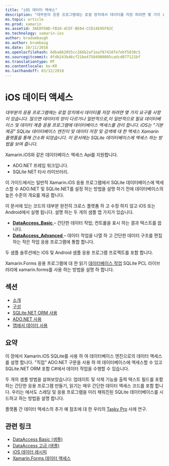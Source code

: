 ```yaml
---
title: "iOS 데이터 액세스"
description: "대부분의 응용 프로그램에는 로컬 장치에서 데이터를 저장 하려면 몇 가지 요구를 사항이 있습니다. 많으면 데이터의 양이 다르거나 일반적으로,이 일반적으로 필요 데이터베이스 및 데이터 계층 응용 프로그램에 데이터베이스 액세스를 관리 합니다. iOS는 \"기본 제공\" SQLite 데이터베이스 엔진이 및 데이터 저장 및 검색에 대 한 액세스 Xamarin 플랫폼을 통해 간소화 되었습니다. 이 문서에는 SQLite 데이터베이스에 액세스 하는 방법을 보여 줍니다."
ms.topic: article
ms.prod: xamarin
ms.assetid: 3AEDFD8D-FB10-4CEF-BE04-CCD14E95F02C
ms.technology: xamarin-ios
author: bradumbaugh
ms.author: brumbaug
ms.date: 10/11/2016
ms.openlocfilehash: 6dba862055cc266b2af1eaf87418fe7ebf5830c5
ms.sourcegitcommit: 0fdb243b46cf21be47584900805cadcd077121bf
ms.translationtype: MT
ms.contentlocale: ko-KR
ms.lasthandoff: 03/12/2018
---
```

# <a name="ios-data-access"></a>iOS 데이터 액세스

_대부분의 응용 프로그램에는 로컬 장치에서 데이터를 저장 하려면 몇 가지 요구를 사항이 있습니다. 많으면 데이터의 양이 다르거나 일반적으로,이 일반적으로 필요 데이터베이스 및 데이터 계층 응용 프로그램에 데이터베이스 액세스를 관리 합니다. iOS는 "기본 제공" SQLite 데이터베이스 엔진이 및 데이터 저장 및 검색에 대 한 액세스 Xamarin 플랫폼을 통해 간소화 되었습니다. 이 문서에는 SQLite 데이터베이스에 액세스 하는 방법을 보여 줍니다._

Xamarin.iOS와 같은 데이터베이스 액세스 Api를 지원합니다.

-  ADO.NET 프레임 워크입니다.
-  SQLite NET 타사 라이브러리.

이 가이드에서는 일반적 Xamarin.iOS 응용 프로그램에서 SQLite 데이터베이스에 액세스할 수 ADO.NET 및 SQLite.NET를 설정 하는 방법을 설명 하기 전에 데이터베이스의 높은 수준의 개요를 제공 합니다. 

이 문서에 있는 코드의 대부분 완전히 크로스 플랫폼 하 고 수정 하지 않고 iOS 또는 Android에서 실행 됩니다. 설명 하는 두 개의 샘플 앱 가지가 있습니다.

-  [**DataAccess_Basic** ](https://github.com/xamarin/mobile-samples/tree/master/DataAccess/Basic) – 간단한 데이터 작업; 컨트롤을 표시 하는 결과 텍스트를 씁니다.
-  [**DataAccess_Advanced** ](https://github.com/xamarin/mobile-samples/tree/master/DataAccess/Advanced) – 데이터 작업을 나열 하 고 간단한 데이터 구조를 편집 하는 작은 작업 응용 프로그램에 통합 합니다.

두 샘플 솔루션에는 iOS 및 Android 샘플 응용 프로그램 프로젝트를 포함 합니다.

Xamarin.Forms 응용 프로그램에 대 한 읽기 [데이터베이스 작업](~/xamarin-forms/app-fundamentals/databases.md) SQLite PCL 라이브러리에 xamarin.forms를 사용 하는 방법을 설명 하 합니다.

## <a name="sections"></a>섹션

-  [소개](introduction.md)
-  [구성](configuration.md)
-  [SQLite.NET ORM 사용](using-sqlite-orm.md)
-  [ADO.NET 사용](using-adonet.md)
-  [앱에서 데이터 사용](using-data-in-an-app.md)


## <a name="summary"></a>요약

이 장에서 Xamarin.iOS SQLite를 사용 하 여 데이터베이스 엔진으로의 데이터 액세스를 설명 합니다. "직접" ADO.NET 구문을 사용 하 여 데이터베이스에 액세스할 수 있고 SQLite.NET ORM 포함 C#에서 데이터 작업을 수행할 수 있습니다.

두 개의 샘플 방법을 살펴보았습니다: 업데이트 및 삭제 기능을 출력 텍스트 필드를 포함 하는 간단한 응용 프로그램 만들기, 읽기는 매우 간단한 데이터 액세스 코드를 포함 합니다. 우리는 에서도 스레딩 및 응용 프로그램을 미리 채워진된 SQLite 데이터베이스를 시드하고 하는 방법을 설명 합니다.

플랫폼 간 데이터 액세스의 추가 예 참조에 대 한 우리의 [Tasky Pro](~/cross-platform/app-fundamentals/building-cross-platform-applications/case-study-tasky.md) 사례 연구.

## <a name="related-links"></a>관련 링크

- [DataAccess Basic (샘플)](https://github.com/xamarin/mobile-samples/tree/master/DataAccess/Basic)
- [DataAccess 고급 (샘플)](https://github.com/xamarin/mobile-samples/tree/master/DataAccess/Advanced)
- [iOS 데이터 레시피](https://developer.xamarin.com/recipes/ios/data/sqlite/)
- [Xamarin.Forms 데이터 액세스](~/xamarin-forms/app-fundamentals/databases.md)
